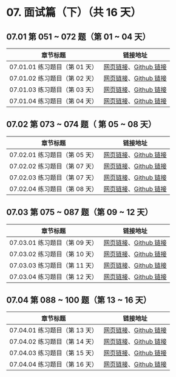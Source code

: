 # 07. 面试篇（下）（共 16 天）

## 07.01 第 051 ~ 072 题（第 01 ~ 04 天）

| 章节标题                               | 链接地址                                                     |
| -------------------------------------- | ------------------------------------------------------------ |
| 07.01.01 练习题目（第 01 天） | [网页链接](https://datawhalechina.github.io/leetcode-notes/#/ch07/07.01/07.01.01-Exercises)、[Github 链接](https://github.com/datawhalechina/leetcode-notes/blob/main/docs/ch07/07.01/07.01.01-Exercises.md) |
| 07.01.02 练习题目（第 02 天） | [网页链接](https://datawhalechina.github.io/leetcode-notes/#/ch07/07.01/07.01.02-Exercises)、[Github 链接](https://github.com/datawhalechina/leetcode-notes/blob/main/docs/ch07/07.01/07.01.02-Exercises.md) |
| 07.01.03 练习题目（第 03 天） | [网页链接](https://datawhalechina.github.io/leetcode-notes/#/ch07/07.01/07.01.03-Exercises)、[Github 链接](https://github.com/datawhalechina/leetcode-notes/blob/main/docs/ch07/07.01/07.01.03-Exercises.md) |
| 07.01.04 练习题目（第 04 天） | [网页链接](https://datawhalechina.github.io/leetcode-notes/#/ch07/07.01/07.01.04-Exercises)、[Github 链接](https://github.com/datawhalechina/leetcode-notes/blob/main/docs/ch07/07.01/07.01.04-Exercises.md) |

## 07.02 第 073 ~ 074 题（ 第 05 ~ 08 天）

| 章节标题                               | 链接地址                                                     |
| -------------------------------------- | ------------------------------------------------------------ |
| 07.02.01 练习题目（第 05 天） | [网页链接](https://datawhalechina.github.io/leetcode-notes/#/ch07/07.02/07.02.01-Exercises)、[Github 链接](https://github.com/datawhalechina/leetcode-notes/blob/main/docs/ch07/07.02/07.02.01-Exercises.md) |
| 07.02.02 练习题目（第 07 天） | [网页链接](https://datawhalechina.github.io/leetcode-notes/#/ch07/07.02/07.02.02-Exercises)、[Github 链接](https://github.com/datawhalechina/leetcode-notes/blob/main/docs/ch07/07.02/07.02.02-Exercises.md) |
| 07.02.03 练习题目（第 07 天） | [网页链接](https://datawhalechina.github.io/leetcode-notes/#/ch07/07.02/07.02.03-Exercises)、[Github 链接](https://github.com/datawhalechina/leetcode-notes/blob/main/docs/ch07/07.02/07.02.03-Exercises.md) |
| 07.02.04 练习题目（第 08 天） | [网页链接](https://datawhalechina.github.io/leetcode-notes/#/ch07/07.02/07.02.04-Exercises)、[Github 链接](https://github.com/datawhalechina/leetcode-notes/blob/main/docs/ch07/07.02/07.02.04-Exercises.md) |

## 07.03 第 075 ~ 087 题（第 09 ~ 12 天）

| 章节标题                               | 链接地址                                                     |
| -------------------------------------- | ------------------------------------------------------------ |
| 07.03.01 练习题目（第 09 天） | [网页链接](https://datawhalechina.github.io/leetcode-notes/#/ch07/07.03/07.03.01-Exercises)、[Github 链接](https://github.com/datawhalechina/leetcode-notes/blob/main/docs/ch07/07.03/07.03.01-Exercises.md) |
| 07.03.02 练习题目（第 10 天） | [网页链接](https://datawhalechina.github.io/leetcode-notes/#/ch07/07.03/07.03.02-Exercises)、[Github 链接](https://github.com/datawhalechina/leetcode-notes/blob/main/docs/ch07/07.03/07.03.02-Exercises.md) |
| 07.03.03 练习题目（第 11 天） | [网页链接](https://datawhalechina.github.io/leetcode-notes/#/ch07/07.03/07.03.03-Exercises)、[Github 链接](https://github.com/datawhalechina/leetcode-notes/blob/main/docs/ch07/07.03/07.03.03-Exercises.md) |
| 07.03.04 练习题目（第 12 天） | [网页链接](https://datawhalechina.github.io/leetcode-notes/#/ch07/07.03/07.03.04-Exercises)、[Github 链接](https://github.com/datawhalechina/leetcode-notes/blob/main/docs/ch07/07.03/07.03.04-Exercises.md) |

## 07.04 第 088 ~ 100 题（第 13 ~ 16 天）

| 章节标题                               | 链接地址                                                     |
| -------------------------------------- | ------------------------------------------------------------ |
| 07.04.01 练习题目（第 13 天） | [网页链接](https://datawhalechina.github.io/leetcode-notes/#/ch07/07.04/07.04.01-Exercises)、[Github 链接](https://github.com/datawhalechina/leetcode-notes/blob/main/docs/ch07/07.04/07.04.01-Exercises.md) |
| 07.04.02 练习题目（第 14 天） | [网页链接](https://datawhalechina.github.io/leetcode-notes/#/ch07/07.04/07.04.02-Exercises)、[Github 链接](https://github.com/datawhalechina/leetcode-notes/blob/main/docs/ch07/07.04/07.04.02-Exercises.md) |
| 07.04.03 练习题目（第 15 天） | [网页链接](https://datawhalechina.github.io/leetcode-notes/#/ch07/07.04/07.04.03-Exercises)、[Github 链接](https://github.com/datawhalechina/leetcode-notes/blob/main/docs/ch07/07.04/07.04.03-Exercises.md) |
| 07.04.04 练习题目（第 16 天） | [网页链接](https://datawhalechina.github.io/leetcode-notes/#/ch07/07.04/07.04.04-Exercises)、[Github 链接](https://github.com/datawhalechina/leetcode-notes/blob/main/docs/ch07/07.04/07.04.04-Exercises.md) |
